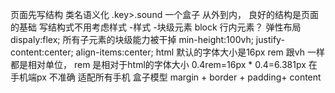 页面先写结构
类名语义化 .key>.sound  一个盒子
从外到内，
良好的结构是页面的基础
写结构式不用考虑样式
-样式
 -块级元素  block
 行内元素？
 弹性布局
 dispaly:flex;
 所有子元素的块级能力被干掉
 min-height:100vh;
 justify-content:center;
 align-items:center;
 html 默认的字体大小是16px
 rem 跟vh 一样都是相对单位，
 rem 是相对于html的字体大小
 0.4rem=16px * 0.4=6.381px
 在手机端px 不准确 适配所有手机
 盒子模型
 margin + border + padding+ content